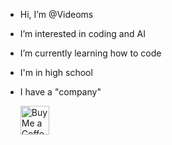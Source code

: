 - Hi, I’m @Videoms
- I’m interested in coding and AI
- I’m currently learning how to code
- I'm in high school
- I have a "company"


    <a href='https://ko-fi.com/videoms' target='_blank'><img height='35' style='border:0px;height:46px;' src='https://az743702.vo.msecnd.net/cdn/kofi3.png?v=0' border='0' alt='Buy     Me a Coffee at ko-fi.com' />
 

<!---
Videoms/Videoms is a ✨ special ✨ repository because its `README.md` (this file) appears on your GitHub profile.
You can click the Preview link to take a look at your changes.
--->
